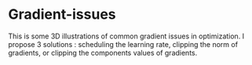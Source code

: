 # Gradient-issues
This is some 3D illustrations of common gradient issues in optimization.
I propose 3 solutions : scheduling the learning rate, clipping the norm of gradients, or clipping the components values of gradients.
